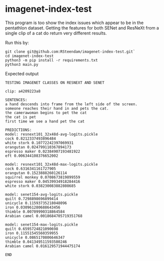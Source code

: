# imagenet-index-test

This program is too show the index issues which appear to be in the pentathlon dataset. Getting the features for both SENet and ResNeXt from a single clip of a cat do return very different results.

Run this by:
```
git clone git@github.com:RSteendam/imagenet-index-test.git`
cd imagenet-index-test
python3 -m pip install -r requirements.txt
python3 main.py
```
Expected output
```
TESTING IMAGENET CLASSES ON RESNEXT AND SENET

clip: a4209223a8

SENTENCES:
a hand descends into frame from the left side of the screen.
someone reaches their hand in and pets the cat.
the camerawoman begins to pet the cat
the cat is pet
first time we see a hand pet the cat

PREDICTIONS:
model: resnext101_32x48d-avg-logits.pickle
cock 0.8212337493896484
white stork 0.10772242397069931
orangutan 0.024799110367894173
espresso maker 0.02384907193481922
eft 0.006344108376652002

model: resnext101_32x48d-max-logits.pickle
cock 0.6316341161727905
orangutan 0.1523888260126114
squirrel monkey 0.0708673819899559
espresso maker 0.04539934918284416
white stork 0.038230083882808685

model: senet154-avg-logits.pickle
quilt 0.7298898696899414
unicycle 0.11593735218048096
iron 0.030961280688643456
thimble 0.00709990318864584
Arabian camel 0.0018684705719351768

model: senet154-max-logits.pickle
quilt 0.6595724821090698
iron 0.11551545560359955
unicycle 0.0865170806646347
thimble 0.041349511593580246
Arabian camel 0.016129571944475174

END
```
